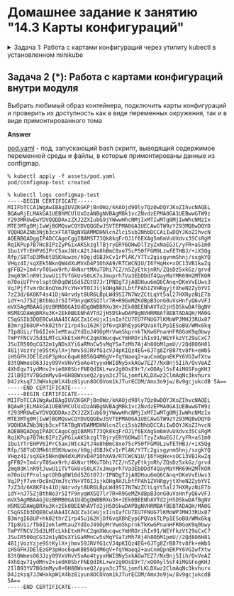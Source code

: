 # Домашнее задание к занятию "14.3 Карты конфигураций"

<details>
<summary>Задача 1: Работа с картами конфигураций через утилиту kubectl в установленном minikube</summary>

## Задача 1: Работа с картами конфигураций через утилиту kubectl в установленном minikube

Выполните приведённые команды в консоли. Получите вывод команд. Сохраните
задачу 1 как справочный материал.

### Как создать карту конфигураций?

```
kubectl create configmap nginx-config --from-file=nginx.conf
kubectl create configmap domain --from-literal=name=netology.ru
```

### Как просмотреть список карт конфигураций?

```
kubectl get configmaps
kubectl get configmap
```

### Как просмотреть карту конфигурации?

```
kubectl get configmap nginx-config
kubectl describe configmap domain
```

### Как получить информацию в формате YAML и/или JSON?

```
kubectl get configmap nginx-config -o yaml
kubectl get configmap domain -o json
```

### Как выгрузить карту конфигурации и сохранить его в файл?

```
kubectl get configmaps -o json > configmaps.json
kubectl get configmap nginx-config -o yaml > nginx-config.yml
```

### Как удалить карту конфигурации?

```
kubectl delete configmap nginx-config
```

### Как загрузить карту конфигурации из файла?

```
kubectl apply -f nginx-config.yml
```

</details>

## Задача 2 (*): Работа с картами конфигураций внутри модуля

Выбрать любимый образ контейнера, подключить карты конфигураций и проверить
их доступность как в виде переменных окружения, так и в виде примонтированного
тома

**Answer**

[pod.yaml](assets/pod.yaml) - под, запускающий bash скрипт, выводящий содержимое переменной среды и файлы, в которые примонтированы данные из configmap.

```console
% kubectl apply -f assets/pod.yaml
pod/configmap-test created

% kubectl logs configmap-test
-----BEGIN CERTIFICATE----- MIIFbTCCA1WgAwIBAgIUVZKGKPjBnOWz/kKAOjd90ly7Qz0wDQYJKoZIhvcNAQEL BQAwRjELMAkGA1UEBhMCUlUxDzANBgNVBAgMBk1vc2NvdzEPMA0GA1UEBwwGTW9z Y293MRUwEwYDVQQDDAxzZXJ2ZXIubG9jYWwwHhcNMjIxMTIwMTg0MjIwWhcNMzIx MTE3MTg0MjIwWjBGMQswCQYDVQQGEwJSVTEPMA0GA1UECAwGTW9zY293MQ8wDQYD VQQHDAZNb3Njb3cxFTATBgNVBAMMDHNlcnZlci5sb2NhbDCCAiIwDQYJKoZIhvcN AQEBBQADggIPADCCAgoCggIBAMST73Qk8kqFrOJ1f6EXAgSm6mVuUXdvx3SCsRgM Rq1KPup7B7Hc8IPzZyPGixAKSkzglTBjryERY6OHwDlTzyZxNaEGJC/yFR+aS1m0 1bu1YTrEHPV6IPrC5axJNtcA2tJ4e8hBmC8xe75cP50fFGM9LzwfETHBJ/+iX5Qg Rfp/S8ToD3Mk6t85KHuwze/h9gjdSBJkCv1rPlAK/Y7Tc2gisgynmShnj/sxgkYQ VHqz4I/sqXEk5NknQW4dXuMVxD4P1OhXA9/RTCWCN1U/I6YHqHx+xOC13VB1kwZq gFFB2+Im4ryT0Swx9rh/4kNxrtMXuTDhi7CZ/n5ZyEtkjnRh/ZQsDz5xkGz/grvd 2mq03KlnR9tJuwU11TVfGkUvS0LK7xJmuprh7Va3EbDDdf4QayMaYMR69H2MTKOR m70oiUFProlsptOhDq0W16d5ZGtO7JrIPNDgTJjA8DHuu6mQ6CAnq+DKeVvEUws3 VqJPjf7vmrDc8nQYmJYcYN+VT0IJijkOHgAHJLbtfPAh1ZVHRgyjtXheN2ZybYVI 7zZ3d/6K8KF4s41DjN4rvdyt8UR6LBpLWd9SI7N7WzZCtLqYt5al27HXRyzNiE7b idY+nJ75ZjBthNo3r5IfF9nyqWXSQ7lr7R+R9GeMZKdBpB3onG0uVsHnfyQ6vVFJ mVX5AgMBAAGjUzBRMB0GA1UdDgQWBBRXu3K+2Ek0BEENhAVTd2jH5DSkwDAfBgNV HSMEGDAWgBRXu3K+2Ek0BEENhAVTd2jH5DSkwDAPBgNVHRMBAf8EBTADAQH/MA0G CSqGSIb3DQEBCwUAA4ICAQCZa1CeUjxIinIafCU7EU7FNUG7lKMoWPJMHJ3RUx87 B3mrgI68UP+hk02thrZ1rp45u162KjDf6vqXBhEypGPQVakTLPp1ESoBU/WMx6kq 7Ip8Uii/fb6I2ekleMtau2YdIoJ49OpMrVwmSkprnkTkKwGPnanHFR0GoK9q0bwy TmPYFNCVJ5d3LMTcLkkEtxHPnC2qmXWucqwcYmHROrihIx91/WEYFkzVt29uCxC7 JSuIR500qCG32m1yNDsXYiGaRMnCw5sMqYSa7zMh7Aj4h8ObM1pmU//2Qd8O6H81 481jVozYzje9StKylX+jhmv59JRVfG1cVJ4pKIQz4EG+6JTg8ZrB87tv8fk+eWb5 iHSGFHJDElEzGP3pHoc6qwK8B56Q4M6gV+fqYWaeq2+auCnmQpnEKPY6VGIwfXtw 83tQWmesO63Jzy09VxVHvY5oAo4tyyxHWI8Ny5xkAGw7EZ7/NxBnj5Iih/QvVeAZ 4XhEqv71ydMnv2+ie0X0SbrFNEQdIKL+wv2g0OsE9r7/xOOAyl5sF4iMGSFogKHJ 2IlB93YV7BGdnMyv8+6H88WxseQ2/pya3cJTSLjomfLKLDXwz2ClmAqNc3kvhurx D4Jzksq7JJWHxkpW1X4bz81yun8OCOVom1kJTurECDM/Amx3o9jw/8v9gcjukcdB 5A== -----END CERTIFICATE-----
-----BEGIN CERTIFICATE-----
MIIFbTCCA1WgAwIBAgIUVZKGKPjBnOWz/kKAOjd90ly7Qz0wDQYJKoZIhvcNAQEL
BQAwRjELMAkGA1UEBhMCUlUxDzANBgNVBAgMBk1vc2NvdzEPMA0GA1UEBwwGTW9z
Y293MRUwEwYDVQQDDAxzZXJ2ZXIubG9jYWwwHhcNMjIxMTIwMTg0MjIwWhcNMzIx
MTE3MTg0MjIwWjBGMQswCQYDVQQGEwJSVTEPMA0GA1UECAwGTW9zY293MQ8wDQYD
VQQHDAZNb3Njb3cxFTATBgNVBAMMDHNlcnZlci5sb2NhbDCCAiIwDQYJKoZIhvcN
AQEBBQADggIPADCCAgoCggIBAMST73Qk8kqFrOJ1f6EXAgSm6mVuUXdvx3SCsRgM
Rq1KPup7B7Hc8IPzZyPGixAKSkzglTBjryERY6OHwDlTzyZxNaEGJC/yFR+aS1m0
1bu1YTrEHPV6IPrC5axJNtcA2tJ4e8hBmC8xe75cP50fFGM9LzwfETHBJ/+iX5Qg
Rfp/S8ToD3Mk6t85KHuwze/h9gjdSBJkCv1rPlAK/Y7Tc2gisgynmShnj/sxgkYQ
VHqz4I/sqXEk5NknQW4dXuMVxD4P1OhXA9/RTCWCN1U/I6YHqHx+xOC13VB1kwZq
gFFB2+Im4ryT0Swx9rh/4kNxrtMXuTDhi7CZ/n5ZyEtkjnRh/ZQsDz5xkGz/grvd
2mq03KlnR9tJuwU11TVfGkUvS0LK7xJmuprh7Va3EbDDdf4QayMaYMR69H2MTKOR
m70oiUFProlsptOhDq0W16d5ZGtO7JrIPNDgTJjA8DHuu6mQ6CAnq+DKeVvEUws3
VqJPjf7vmrDc8nQYmJYcYN+VT0IJijkOHgAHJLbtfPAh1ZVHRgyjtXheN2ZybYVI
7zZ3d/6K8KF4s41DjN4rvdyt8UR6LBpLWd9SI7N7WzZCtLqYt5al27HXRyzNiE7b
idY+nJ75ZjBthNo3r5IfF9nyqWXSQ7lr7R+R9GeMZKdBpB3onG0uVsHnfyQ6vVFJ
mVX5AgMBAAGjUzBRMB0GA1UdDgQWBBRXu3K+2Ek0BEENhAVTd2jH5DSkwDAfBgNV
HSMEGDAWgBRXu3K+2Ek0BEENhAVTd2jH5DSkwDAPBgNVHRMBAf8EBTADAQH/MA0G
CSqGSIb3DQEBCwUAA4ICAQCZa1CeUjxIinIafCU7EU7FNUG7lKMoWPJMHJ3RUx87
B3mrgI68UP+hk02thrZ1rp45u162KjDf6vqXBhEypGPQVakTLPp1ESoBU/WMx6kq
7Ip8Uii/fb6I2ekleMtau2YdIoJ49OpMrVwmSkprnkTkKwGPnanHFR0GoK9q0bwy
TmPYFNCVJ5d3LMTcLkkEtxHPnC2qmXWucqwcYmHROrihIx91/WEYFkzVt29uCxC7
JSuIR500qCG32m1yNDsXYiGaRMnCw5sMqYSa7zMh7Aj4h8ObM1pmU//2Qd8O6H81
481jVozYzje9StKylX+jhmv59JRVfG1cVJ4pKIQz4EG+6JTg8ZrB87tv8fk+eWb5
iHSGFHJDElEzGP3pHoc6qwK8B56Q4M6gV+fqYWaeq2+auCnmQpnEKPY6VGIwfXtw
83tQWmesO63Jzy09VxVHvY5oAo4tyyxHWI8Ny5xkAGw7EZ7/NxBnj5Iih/QvVeAZ
4XhEqv71ydMnv2+ie0X0SbrFNEQdIKL+wv2g0OsE9r7/xOOAyl5sF4iMGSFogKHJ
2IlB93YV7BGdnMyv8+6H88WxseQ2/pya3cJTSLjomfLKLDXwz2ClmAqNc3kvhurx
D4Jzksq7JJWHxkpW1X4bz81yun8OCOVom1kJTurECDM/Amx3o9jw/8v9gcjukcdB
5A==
-----END CERTIFICATE-----
```